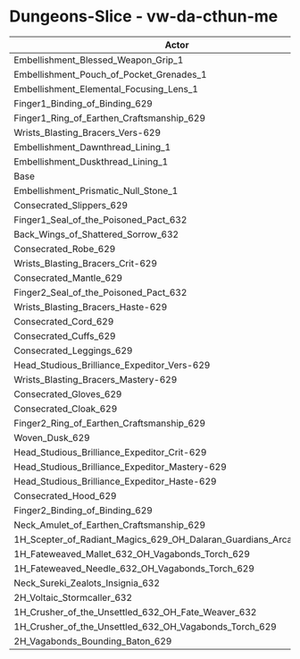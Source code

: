 # Dungeons-Slice - vw-da-cthun-me
| Actor | DPS | Increase |
|---|:---:|:---:|
|Embellishment_Blessed_Weapon_Grip_1|1449864|3.40%|
|Embellishment_Pouch_of_Pocket_Grenades_1|1409329|0.51%|
|Embellishment_Elemental_Focusing_Lens_1|1405901|0.26%|
|Finger1_Binding_of_Binding_629|1405117|0.21%|
|Finger1_Ring_of_Earthen_Craftsmanship_629|1404683|0.18%|
|Wrists_Blasting_Bracers_Vers-629|1403571|0.10%|
|Embellishment_Dawnthread_Lining_1|1403266|0.08%|
|Embellishment_Duskthread_Lining_1|1402244|0.00%|
|Base|1402197|0.00%|
|Embellishment_Prismatic_Null_Stone_1|1402169|0.00%|
|Consecrated_Slippers_629|1401753|-0.03%|
|Finger1_Seal_of_the_Poisoned_Pact_632|1401460|-0.05%|
|Back_Wings_of_Shattered_Sorrow_632|1400626|-0.11%|
|Consecrated_Robe_629|1400617|-0.11%|
|Wrists_Blasting_Bracers_Crit-629|1400483|-0.12%|
|Consecrated_Mantle_629|1400423|-0.13%|
|Finger2_Seal_of_the_Poisoned_Pact_632|1400193|-0.14%|
|Wrists_Blasting_Bracers_Haste-629|1400168|-0.14%|
|Consecrated_Cord_629|1399866|-0.17%|
|Consecrated_Cuffs_629|1399841|-0.17%|
|Consecrated_Leggings_629|1399338|-0.20%|
|Head_Studious_Brilliance_Expeditor_Vers-629|1399109|-0.22%|
|Wrists_Blasting_Bracers_Mastery-629|1399102|-0.22%|
|Consecrated_Gloves_629|1398909|-0.23%|
|Consecrated_Cloak_629|1397517|-0.33%|
|Finger2_Ring_of_Earthen_Craftsmanship_629|1396568|-0.40%|
|Woven_Dusk_629|1396502|-0.41%|
|Head_Studious_Brilliance_Expeditor_Crit-629|1396365|-0.42%|
|Head_Studious_Brilliance_Expeditor_Mastery-629|1396216|-0.43%|
|Head_Studious_Brilliance_Expeditor_Haste-629|1395842|-0.45%|
|Consecrated_Hood_629|1395048|-0.51%|
|Finger2_Binding_of_Binding_629|1393100|-0.65%|
|Neck_Amulet_of_Earthen_Craftsmanship_629|1388717|-0.96%|
|1H_Scepter_of_Radiant_Magics_629_OH_Dalaran_Guardians_Arcanotool_632|1384827|-1.24%|
|1H_Fateweaved_Mallet_632_OH_Vagabonds_Torch_629|1377309|-1.77%|
|1H_Fateweaved_Needle_632_OH_Vagabonds_Torch_629|1376042|-1.87%|
|Neck_Sureki_Zealots_Insignia_632|1355329|-3.34%|
|2H_Voltaic_Stormcaller_632|1289520|-8.04%|
|1H_Crusher_of_the_Unsettled_632_OH_Fate_Weaver_632|1191744|-15.01%|
|1H_Crusher_of_the_Unsettled_632_OH_Vagabonds_Torch_629|1188726|-15.22%|
|2H_Vagabonds_Bounding_Baton_629|1153326|-17.75%|

